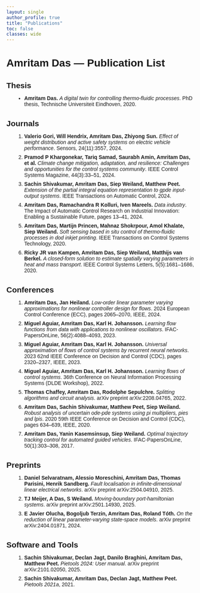 ```yaml
---
layout: single
author_profile: true
title: "Publications"
toc: false
classes: wide
---
```


<!-- ## PhD Thesis

**Amritam Das**, A digital twin for controlling thermo-fluidic processes, Eindhoven University of Technology. PhD Dissertations, ISBN: 978-90-386-5140-8
[[pdf](https://research.tue.nl/en/publications/a-digital-twin-for-controlling-thermo-fluidic-processes)] -->


<!-- <!DOCTYPE html> -->


<!-- <!DOCTYPE html> -->
<html>
<head>
  <meta charset="UTF-8">
  <title>Amritam Das - Publication List</title>
  <style>
    body { font-family: Arial, sans-serif; margin: 28px;}
    h1 { margin-bottom: 20px; }
    h2 { margin: 32px 0 12px 0; }
    ol, ul { margin-left: 24px; }
    li { margin-bottom: 8px; }
    .author { font-weight: bold; }
    .title { font-style: italic; }
    .venue, .year, .pages { color: #555; }
  </style>
</head>
<body>
  <h1>Amritam Das — Publication List</h1>

  <h2>Thesis</h2>
  <ul>
    <li>
      <span class="author">Amritam Das.</span>
      <span class="title">A digital twin for controlling thermo-fluidic processes</span>.
      PhD thesis, Technische Universiteit Eindhoven, 2020.
    </li>
  </ul>

  <h2>Journals</h2>
  <ol>
    <li><span class="author">Valerio Gori, Will Hendrix, Amritam Das, Zhiyong Sun.</span> <span class="title">Effect of weight distribution and active safety systems on electric vehicle performance</span>. Sensors, 24(11):3557, 2024.</li>
    <li><span class="author">Pramod P Khargonekar, Tariq Samad, Saurabh Amin, Amritam Das, et al.</span> <span class="title">Climate change mitigation, adaptation, and resilience: Challenges and opportunities for the control systems community</span>. IEEE Control Systems Magazine, 44(3):33–51, 2024.</li>
    <li><span class="author">Sachin Shivakumar, Amritam Das, Siep Weiland, Matthew Peet.</span> <span class="title">Extension of the partial integral equation representation to gpde input-output systems</span>. IEEE Transactions on Automatic Control, 2024.</li>
    <li><span class="author">Amritam Das, Ramachandra R Kolluri, Iven Mareels.</span> <span class="title">Data industry</span>. The Impact of Automatic Control Research on Industrial Innovation: Enabling a Sustainable Future, pages 13–41, 2024.</li>
    <li><span class="author">Amritam Das, Martijn Princen, Mahnaz Shokrpour, Amol Khalate, Siep Weiland.</span> <span class="title">Soft sensing based in situ control of thermo-fluidic processes in dod inkjet printing</span>. IEEE Transactions on Control Systems Technology, 2020.</li>
    <li><span class="author">Ricky JR van Kampen, Amritam Das, Siep Weiland, Matthijs van Berkel.</span> <span class="title">A closed-form solution to estimate spatially varying parameters in heat and mass transport</span>. IEEE Control Systems Letters, 5(5):1681–1686, 2020.</li>
  </ol>

  <h2>Conferences</h2>
  <ol>
    <li><span class="author">Amritam Das, Jan Heiland.</span> <span class="title">Low-order linear parameter varying approximations for nonlinear controller design for flows</span>. 2024 European Control Conference (ECC), pages 2065–2070, IEEE, 2024.</li>
    <li><span class="author">Miguel Aguiar, Amritam Das, Karl H. Johansson.</span> <span class="title">Learning flow functions from data with applications to nonlinear oscillators</span>. IFAC-PapersOnLine, 56(2):4088–4093, 2023.</li>
    <li><span class="author">Miguel Aguiar, Amritam Das, Karl H. Johansson.</span> <span class="title">Universal approximation of flows of control systems by recurrent neural networks</span>. 2023 62nd IEEE Conference on Decision and Control (CDC), pages 2320–2327, IEEE, 2023.</li>
    <li><span class="author">Miguel Aguiar, Amritam Das, Karl H. Johansson.</span> <span class="title">Learning flows of control systems</span>. 36th Conference on Neural Information Processing Systems (DLDE Workshop), 2022.</li>
    <li><span class="author">Thomas Chaffey, Amritam Das, Rodolphe Sepulchre.</span> <span class="title">Splitting algorithms and circuit analysis</span>. arXiv preprint arXiv:2208.04765, 2022.</li>
    <li><span class="author">Amritam Das, Sachin Shivakumar, Matthew Peet, Siep Weiland.</span> <span class="title">Robust analysis of uncertain ode-pde systems using pi multipliers, pies and lpis</span>. 2020 59th IEEE Conference on Decision and Control (CDC), pages 634–639, IEEE, 2020.</li>
    <li><span class="author">Amritam Das, Yanin Kasemsinsup, Siep Weiland.</span> <span class="title">Optimal trajectory tracking control for automated guided vehicles</span>. IFAC-PapersOnLine, 50(1):303–308, 2017.</li>
  </ol>

  <h2>Preprints</h2>
  <ol>
    <li><span class="author">Daniel Selvaratnam, Alessio Moreschini, Amritam Das, Thomas Parisini, Henrik Sandberg.</span> <span class="title">Fault localisation in infinite-dimensional linear electrical networks</span>. arXiv preprint arXiv:2504.04910, 2025.</li>
    <li><span class="author">TJ Meijer, A Das, S Weiland.</span> <span class="title">Moving-boundary port-hamiltonian systems</span>. arXiv preprint arXiv:2501.14930, 2025.</li>
    <li><span class="author">E Javier Olucha, Bogoljub Terzin, Amritam Das, Roland Tóth.</span> <span class="title">On the reduction of linear parameter-varying state-space models</span>. arXiv preprint arXiv:2404.01871, 2024.</li>
  </ol>

  <h2>Software and Tools</h2>
  <ol>
    <li><span class="author">Sachin Shivakumar, Declan Jagt, Danilo Braghini, Amritam Das, Matthew Peet.</span> <span class="title">Pietools 2024: User manual</span>. arXiv preprint arXiv:2101.02050, 2025.</li>
    <li><span class="author">Sachin Shivakumar, Amritam Das, Declan Jagt, Matthew Peet.</span> <span class="title">Pietools 2021a</span>, 2021.</li>
  </ol>
</body>
</html>
